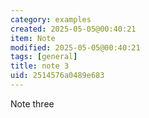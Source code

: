 ```yaml
---
category: examples
created: 2025-05-05@00:40:21
item: Note
modified: 2025-05-05@00:40:21
tags: [general]
title: note 3
uid: 2514576a0489e683
---
```


Note three